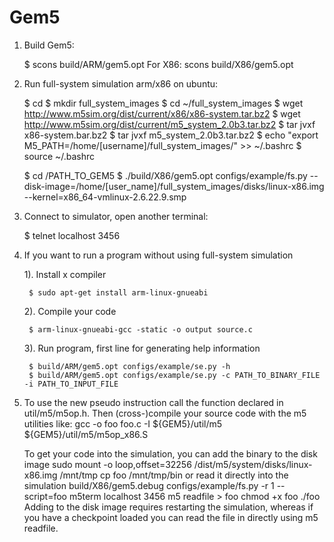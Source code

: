 Gem5
=======

1. Build Gem5:

	$ scons build/ARM/gem5.opt
	For X86: scons build/X86/gem5.opt

2. Run full-system simulation arm/x86 on ubuntu:

	$ cd 
	$ mkdir full_system_images
	$ cd ~/full_system_images
  $ wget http://www.m5sim.org/dist/current/x86/x86-system.tar.bz2 
  $ wget http://www.m5sim.org/dist/current/m5_system_2.0b3.tar.bz2
  $ tar jvxf x86-system.bar.bz2
  $ tar jvxf m5_system_2.0b3.tar.bz2
	$ echo "export M5_PATH=/home/[username]/full_system_images/" >> ~/.bashrc
	$ source ~/.bashrc
	
	$ cd /PATH_TO_GEM5
  $ ./build/X86/gem5.opt configs/example/fs.py --disk-image=/home/[user_name]/full_system_images/disks/linux-x86.img --kernel=x86_64-vmlinux-2.6.22.9.smp

3. Connect to simulator, open another terminal:

	$ telnet localhost 3456

4. If you want to run a program without using full-system simulation

	1). Install x compiler

		$ sudo apt-get install arm-linux-gnueabi
		
	2). Compile your code

		$ arm-linux-gnueabi-gcc -static -o output source.c

	3). Run program, first line for generating help information
	
		$ build/ARM/gem5.opt configs/example/se.py -h 
		$ build/ARM/gem5.opt configs/example/se.py -c PATH_TO_BINARY_FILE -i PATH_TO_INPUT_FILE

5. To use the new pseudo instruction call the function declared in util/m5/m5op.h. 
   Then (cross-)compile your source code with the m5 utilities like:
  	gcc -o foo foo.c -I ${GEM5}/util/m5 ${GEM5}/util/m5/m5op_x86.S


   To get your code into the simulation, you can add the binary to the disk image 
	sudo mount -o loop,offset=32256 /dist/m5/system/disks/linux-x86.img /mnt/tmp cp foo /mnt/tmp/bin
   or read it directly into the simulation 
	build/X86/gem5.debug configs/example/fs.py -r 1 --script=foo m5term localhost 3456 
	m5 readfile > foo chmod +x foo ./foo
   Adding to the disk image requires restarting the simulation, 
   whereas if you have a checkpoint loaded you can read the file in directly using m5 readfile.
